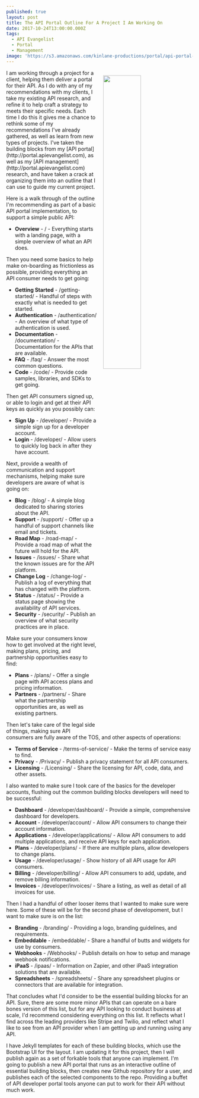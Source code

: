 ```yaml
---
published: true
layout: post
title: The API Portal Outline For A Project I Am Working On
date: 2017-10-24T13:00:00.000Z
tags:
  - API Evangelist
  - Portal
  - Management
image: 'https://s3.amazonaws.com/kinlane-productions/portal/api-portal-forkable.png'
---
```

<p><img src="https://s3.amazonaws.com/kinlane-productions/portal/api-portal-forkable.png" align="right" width="45%" style="padding: 15px;" /></p>I am working through a project for a client, helping them deliver a portal for their API. As I do with any of my recommendations with my clients, I take my existing API research, and refine it to help craft a strategy to meets their specific needs. Each time I do this it gives me a chance to rethink some of my recommendations I've already gathered, as well as learn from new types of projects. I've taken the building blocks from my [API portal](http://portal.apievangelist.com), as well as my [API management](http://portal.apievangelist.com) research, and have taken a crack at organizing them into an outline that I can use to guide my current project.

Here is a walk through of the outline I'm recommending as part of a basic API portal implementation, to support a simple public API:

- **Overview** - / - Everything starts with a landing page, with a simple overview of what an API does.

Then you need some basics to help make on-boarding as frictionless as possible, providing everything an API consumer needs to get going:

- **Getting Started** - /getting-started/ - Handful of steps with exactly what is needed to get started.
- **Authentication** - /authentication/ - An overview of what type of authentication is used.
- **Documentation** - /documentation/ - Documentation for the APIs that are available.
- **FAQ** - /faq/ - Answer the most common questions.
- **Code** - /code/ - Provide code samples, libraries, and SDKs to get going.

Then get API consumers signed up, or able to login and get at their API keys as quickly as you possibly can:

- **Sign Up** - /developer/ - Provide a simple sign up for a developer account.
- **Login** - /developer/ - Allow users to quickly log back in after they have account.

Next, provide a wealth of communication and support mechanisms, helping make sure developers are aware of what is going on:

- **Blog** - /blog/ - A simple blog dedicated to sharing stories about the API.
- **Support** - /support/ - Offer up a handful of support channels like email and tickets.
- **Road Map** - /road-map/ - Provide a road map of what the future will hold for the API.
- **Issues** - /issues/ - Share what the known issues are for the API platform.
- **Change Log** - /change-log/ - Publish a log of everything that has changed with the platform.
- **Status** - /status/ - Provide a status page showing the availability of API services.
- **Security** - /security/ - Publish an overview of what security practices are in place.

Make sure your consumers know how to get involved at the right level, making plans, pricing, and partnership opportunities easy to find:

- **Plans** - /plans/ - Offer a single page with API access plans and pricing information.
- **Partners** - /partners/ - Share what the partnership opportunities are, as well as existing partners.

Then let's take care of the legal side of things, making sure API consumers are fully aware of the TOS, and other aspects of operations:

- **Terms of Service** - /terms-of-service/ - Make the terms of service easy to find.
- **Privacy** - /Privacy/ - Publish a privacy statement for all API consumers.
- **Licensing** - /Licensing/ - Share the licensing for API, code, data, and other assets.

I also wanted to make sure I took care of the basics for the developer accounts, flushing out the common building blocks developers will need to be successful:

- **Dashboard** - /developer/dashboard/ - Provide a simple, comprehensive dashboard for developers.
- **Account** - /developer/account/ - Allow API consumers to change their account information.
- **Applications** - /developer/applications/ - Allow API consumers to add multiple applications, and receive API keys for each application.
- **Plans** - /developer/plans/ - If there are multiple plans, allow developers to change plans.
- **Usage** - /developer/usage/ - Show history of all API usage for API consumers.
- **Billing** - /developer/billing/ - Allow API consumers to add, update, and remove billing information.
- **Invoices** - /developer/invoices/ - Share a listing, as well as detail of all invoices for use.

Then I had a handful of other looser items that I wanted to make sure were here. Some of these will be for the second phase of developoment, but I want to make sure is on the list:

- **Branding** - /branding/ - Providing a logo, branding guidelines, and requirements.
- **Embeddable** - /embeddable/ - Share a handful of butts and widgets for use by consumers.
- **Webhooks** - /Webhooks/ - Publish details on how to setup and manage webhook notifications.
- **iPaaS** - /ipaas/ - Information on Zapier, and other iPaaS integration solutions that are available.
- **Spreadsheets** - /spreadsheets/ - Share any spreadsheet plugins or connectors that are available for integration.

That concludes what I'd consider to be the essential building blocks for an API. Sure, there are some more minor APIs that can operate on a bare bones version of this list, but for any API looking to conduct business at scale, I'd recommend considering everything on this list. It reflects what I find across the leading providers like Stripe and Twilio, and reflect what I like to see from an API provider when I am getting up and running using any API.

I have Jekyll templates for each of these building blocks, which use the Bootstrap UI for the layout. I am updating it for this project, then I will publish again as a set of forkable tools that anyone can implement. I'm going to publish a new API portal that runs as an interactive outline of essential building blocks, then creates new Github repository for a user, and publishes each of the selected components to the repo. Providing a buffet of API developer portal tools anyone can put to work for their API without much work.
